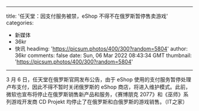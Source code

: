 
---
title: '任天堂：因支付服务被禁，eShop 不得不在俄罗斯暂停售卖游戏'
categories: 
 - 新媒体
 - 36kr
 - 快讯
headimg: 'https://picsum.photos/400/300?random=5804'
author: 36kr
comments: false
date: Sun, 06 Mar 2022 08:43:34 GMT
thumbnail: 'https://picsum.photos/400/300?random=5804'
---

<div>   
3 月 6 日，任天堂在俄罗斯官网发布公告，由于 eShop 使用的支付服务暂停处理卢布支付，因此不得不暂时关闭俄罗斯的 eShop 商店，将进入维护模式。此前，微软也宣布将停止在俄罗斯销售新产品和服务，《赛博朋克 2077》和《巫师》系列游戏开发商 CD Projekt 均停止了在俄罗斯和白俄罗斯的游戏销售。（IT之家）  
</div>
            